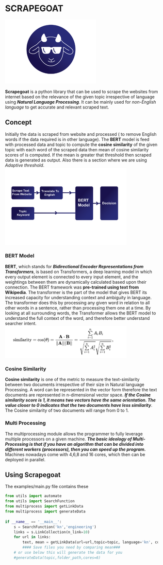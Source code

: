 <h1>SCRAPEGOAT</h1>

<img src="https://github.com/Scrape-Goat/scrapegoat/blob/main/img/goatlogoscrape.png" alt="Drawing" style="width: 300px;">

**Scrapegoat** is a python library that can be used to scrape the websites from internet based on the relevance of the given topic irrespective of language using ***Natural Language Processing***. It can be mainly used for *non-English language* to get accurate and relevant scraped text.

## Concept
Initially the data is scraped from website  and  processed ( to remove English words if the data required is in other language). The **BERT** model is feed with processed data and topic  to compute the **cosine similarity** of the given topic with each word of the scraped data then mean of cosine similarity scores of is computed. If the mean is greater that threshold then scraped data is generated as output. Also there is a section where we are using *Adaptive threshold*.
<img src="https://github.com/Scrape-Goat/scrapegoat/blob/main/img/goatblockscrape.png" alt="Drawing" style="width: 400px;"/>

### BERT Model
**BERT**, which stands for ***Bidirectional Encoder Representations from Transformers***, is based on Transformers, a deep learning model in which every output element is connected to every input element, and the weightings between them are dynamically calculated based upon their connection. The BERT framework was **pre-trained using text from Wikipedia**. The transformer is the part of the model that gives BERT its increased capacity for understanding context and ambiguity in language. The transformer does this by processing any given word in relation to all other words in a sentence, rather than processing them one at a time. By looking at all surrounding words, the Transformer allows the BERT model to understand the full context of the word, and therefore better understand searcher intent.
<img src="https://github.com/Scrape-Goat/scrapegoat/blob/main/img/cos.png" alt="Drawing" style="width: 400px;"/>

### Cosine Similarity
**Cosine similarity** is one of the metric to measure the text-similarity between two documents irrespective of their size in Natural language Processing. A word can be represented in the vector form therefore the text documents are represented in n-dimensional vector space. ***If the Cosine similarity score is 1, it means two vectors have the same orientation. The value closer to 0 indicates that the two documents have less similarity***. The Cosine similarity of two documents will range from 0 to 1.

### Multi Processing
The multiprocessing module allows the programmer to fully leverage multiple processors on a given machine. ***The basic ideology of Multi-Processing is that if you have an algorithm that can be divided into different workers (processors), then you can speed up the program.*** Machines nowadays come with 4,6,8 and 16 cores, which then can be deployed in parallel.

## Using Scrapegoat
The examples/main.py file contains these
```python
from utils import automate
from utils import SearchFunction
from multiprocess import getLinkData
from multiprocess import generateData

if __name__ == '__main__':
	s = SearchFunction('kn','engineering')
	links = s.LinkCollection(n_link=10)
	for url in links:
		text, mean = getLinkData(url=url,topic=topic, language='kn', cores=6)
		#### Save files you need by comparing mean###
	# or use below this will generate the data for you 
	#generateData(topic,folder_path,cores=6)

```

